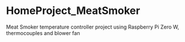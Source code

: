 # HomeProject_MeatSmoker
Meat Smoker temperature controller project using Raspberry Pi Zero W, thermocouples and blower fan
